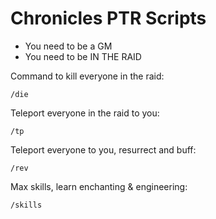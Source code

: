 # Chronicles PTR Scripts

- You need to be a GM
- You need to be IN THE RAID

Command to kill everyone in the raid:

	/die

Teleport everyone in the raid to you:

	/tp

Teleport everyone to you, resurrect and buff:

	/rev

Max skills, learn enchanting & engineering:

	/skills
